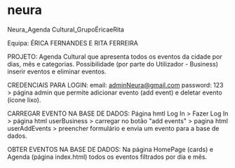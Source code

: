 # neura
Neura_Agenda Cultural_GrupoÉricaeRita


Equipa:  ÉRICA FERNANDES E RITA FERREIRA

PROJETO:  Agenda Cultural que apresenta todos os eventos da cidade por dias, mês e categorias.
          Possibilidade (por parte do Utilizador - Business) inserir eventos e eliminar eventos.
          
CREDENCIAIS PARA LOGIN:  email: adminNeura@gmail.com   password: 123        > página admin que permite adicionar evento (add event) e deletar evento (ícone lixo).          

CARREGAR EVENTO NA BASE DE DADOS:
Página hmtl Log In > Fazer Log In > página html userBusiness > carregar no botão "add events" > pagina html userAddEvents > preencher formulário e envia um evento para a base de dados.

OBTER EVENTOS NA BASE DE DADOS:
Na página HomePage (cards) e Agenda (página index.html) todos os eventos filtrados por dia e mês.

